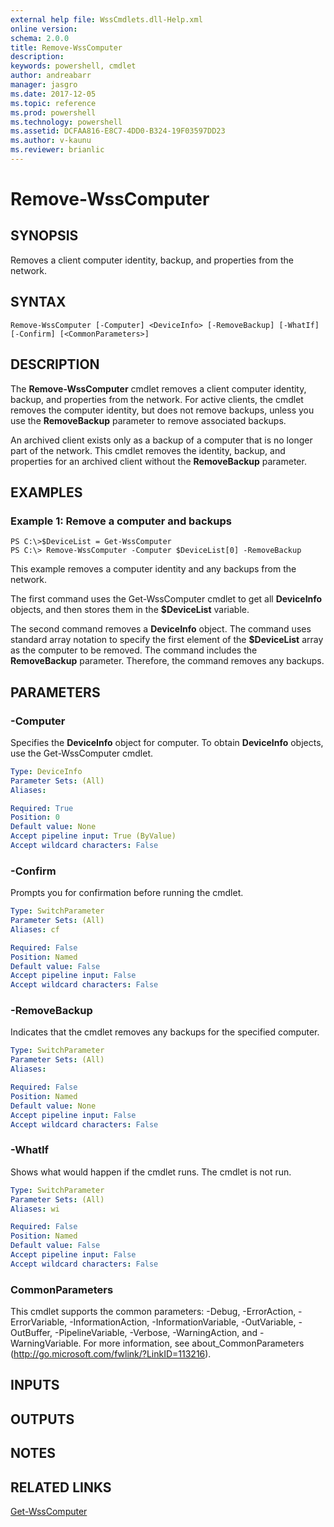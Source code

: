 ```yaml
---
external help file: WssCmdlets.dll-Help.xml
online version: 
schema: 2.0.0
title: Remove-WssComputer
description: 
keywords: powershell, cmdlet
author: andreabarr
manager: jasgro
ms.date: 2017-12-05
ms.topic: reference
ms.prod: powershell
ms.technology: powershell
ms.assetid: DCFAA816-E8C7-4DD0-B324-19F03597DD23
ms.author: v-kaunu
ms.reviewer: brianlic
---
```


# Remove-WssComputer

## SYNOPSIS
Removes a client computer identity, backup, and properties from the network.

## SYNTAX

```
Remove-WssComputer [-Computer] <DeviceInfo> [-RemoveBackup] [-WhatIf] [-Confirm] [<CommonParameters>]
```

## DESCRIPTION
The **Remove-WssComputer** cmdlet removes a client computer identity, backup, and properties from the network.
For active clients, the cmdlet removes the computer identity, but does not remove backups, unless you use the **RemoveBackup** parameter to remove associated backups.

An archived client exists only as a backup of a computer that is no longer part of the network.
This cmdlet removes the identity, backup, and properties for an archived client without the **RemoveBackup** parameter.

## EXAMPLES

### Example 1: Remove a computer and backups
```
PS C:\>$DeviceList = Get-WssComputer
PS C:\> Remove-WssComputer -Computer $DeviceList[0] -RemoveBackup
```

This example removes a computer identity and any backups from the network.

The first command uses the Get-WssComputer cmdlet to get all **DeviceInfo** objects, and then stores them in the **$DeviceList** variable.

The second command removes a **DeviceInfo** object.
The command uses standard array notation to specify the first element of the **$DeviceList** array as the computer to be removed.
The command includes the **RemoveBackup** parameter.
Therefore, the command removes any backups.

## PARAMETERS

### -Computer
Specifies the **DeviceInfo** object for computer.
To obtain **DeviceInfo** objects, use the Get-WssComputer cmdlet.

```yaml
Type: DeviceInfo
Parameter Sets: (All)
Aliases: 

Required: True
Position: 0
Default value: None
Accept pipeline input: True (ByValue)
Accept wildcard characters: False
```

### -Confirm
Prompts you for confirmation before running the cmdlet.

```yaml
Type: SwitchParameter
Parameter Sets: (All)
Aliases: cf

Required: False
Position: Named
Default value: False
Accept pipeline input: False
Accept wildcard characters: False
```

### -RemoveBackup
Indicates that the cmdlet removes any backups for the specified computer.

```yaml
Type: SwitchParameter
Parameter Sets: (All)
Aliases: 

Required: False
Position: Named
Default value: None
Accept pipeline input: False
Accept wildcard characters: False
```

### -WhatIf
Shows what would happen if the cmdlet runs.
The cmdlet is not run.

```yaml
Type: SwitchParameter
Parameter Sets: (All)
Aliases: wi

Required: False
Position: Named
Default value: False
Accept pipeline input: False
Accept wildcard characters: False
```

### CommonParameters
This cmdlet supports the common parameters: -Debug, -ErrorAction, -ErrorVariable, -InformationAction, -InformationVariable, -OutVariable, -OutBuffer, -PipelineVariable, -Verbose, -WarningAction, and -WarningVariable. For more information, see about_CommonParameters (http://go.microsoft.com/fwlink/?LinkID=113216).

## INPUTS

## OUTPUTS

## NOTES

## RELATED LINKS

[Get-WssComputer](./Get-WssComputer.md)

